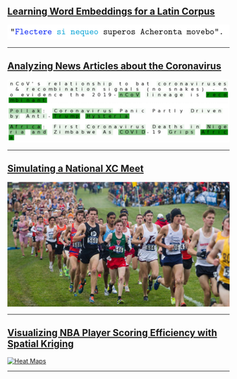 
## [Learning Word Embeddings for a Latin Corpus](LatinEmbeddings.md)
<!-- #### April 2020 -->
[![explained-outputs](images/latinw2v.gif)](LatinEmbeddings.html)


---

## [Analyzing News Articles about the Coronavirus](Coronavirus-News.md)
<!-- #### April 2020 -->
[![explained-outputs](images/coronavirus-thumbnail.jpg)](Coronavirus-News.html)

---

## [Simulating a National XC Meet](xc-simulating.md)
<!-- #### December 2019 -->
[![xc](images/xc-thumbnail.jpg)](xc-simulating.html)

---

## [Visualizing NBA Player Scoring Efficiency with Spatial Kriging](NBA-heatmaps.md)
<!-- #### April 2019 -->
[![Heat Maps](images/player-heatmaps)](NBA-heatmaps.html)

---

